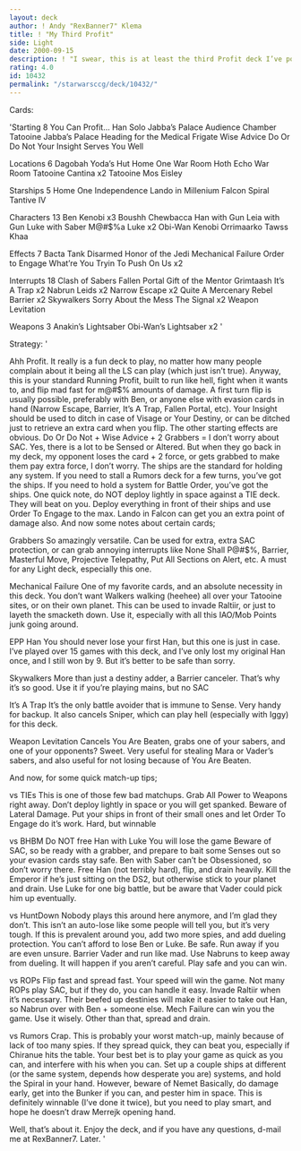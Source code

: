 ```yaml
---
layout: deck
author: ! Andy "RexBanner7" Klema
title: ! "My Third Profit"
side: Light
date: 2000-09-15
description: ! "I swear, this is at least the third Profit deck I’ve posted But they aren’t revisions, they’re completely different decks, so enjoy this Running Profit."
rating: 4.0
id: 10432
permalink: "/starwarsccg/deck/10432/"
---
```

Cards: 

'Starting 8
You Can Profit...
Han Solo
Jabba’s Palace Audience Chamber
Tatooine Jabba’s Palace
Heading for the Medical Frigate
Wise Advice
Do Or Do Not
Your Insight Serves You Well

Locations 6
Dagobah Yoda’s Hut
Home One War Room
Hoth Echo War Room
Tatooine Cantina x2
Tatooine Mos Eisley

Starships 5
Home One
Independence
Lando in Millenium Falcon
Spiral
Tantive IV

Characters 13
Ben Kenobi x3
Boushh
Chewbacca
Han with Gun
Leia with Gun
Luke with Saber
M@#$%a Luke x2
Obi-Wan Kenobi
Orrimaarko
Tawss Khaa

Effects 7
Bacta Tank
Disarmed
Honor of the Jedi
Mechanical Failure
Order to Engage
What’re You Tryin To Push On Us x2

Interrupts 18
Clash of Sabers
Fallen Portal
Gift of the Mentor
Grimtaash
It’s A Trap x2
Nabrun Leids x2
Narrow Escape x2
Quite A Mercenary
Rebel Barrier x2
Skywalkers
Sorry About the Mess
The Signal x2
Weapon Levitation

Weapons 3
Anakin’s Lightsaber
Obi-Wan’s Lightsaber x2 '

Strategy: '

Ahh Profit. It really is a fun deck to play, no matter how many people complain about it being all the LS can play (which just isn’t true). Anyway, this is your standard Running Profit, built to run like hell, fight when it wants to, and flip mad fast for m@#$% amounts of damage. A first turn flip is usually possible, preferably with Ben, or anyone else with evasion cards in hand (Narrow Escape, Barrier, It’s A Trap, Fallen Portal, etc). Your Insight should be used to ditch in case of Visage or Your Destiny, or can be ditched just to retrieve an extra card when you flip. The other starting effects are obvious. Do Or Do Not + Wise Advice + 2 Grabbers = I don’t worry about SAC. Yes, there is a lot to be Sensed or Altered. But when they go back in my deck, my opponent loses the card + 2 force, or gets grabbed to make them pay extra force, I don’t worry. The ships are the standard for holding any system. If you need to stall a Rumors deck for a few turns, you’ve got the ships. If you need to hold a system for Battle Order, you’ve got the ships. One quick note, do NOT deploy lightly in space against a TIE deck. They will beat on you. Deploy everything in front of their ships and use Order To Engage to the max. Lando in Falcon can get you an extra point of damage also. And now some notes about certain cards;

Grabbers So amazingly versatile. Can be used for extra, extra SAC protection, or can grab annoying interrupts like None Shall P@#$%, Barrier, Masterful Move, Projective Telepathy, Put All Sections on Alert, etc. A must for any Light deck, especially this one.

Mechanical Failure One of my favorite cards, and an absolute necessity in this deck. You don’t want Walkers walking (heehee) all over your Tatooine sites, or on their own planet. This can be used to invade Raltiir, or just to layeth the smacketh down. Use it, especially with all this IAO/Mob Points junk going around.

EPP Han You should never lose your first Han, but this one is just in case. I’ve played over 15 games with this deck, and I’ve only lost my original Han once, and I still won by 9. But it’s better to be safe than sorry.

Skywalkers More than just a destiny adder, a Barrier canceler. That’s why it’s so good. Use it if you’re playing mains, but no SAC

It’s A Trap It’s the only battle avoider that is immune to Sense. Very handy for backup. It also cancels Sniper, which can play hell (especially with Iggy) for this deck.

Weapon Levitation Cancels You Are Beaten, grabs one of your sabers, and one of your opponents? Sweet. Very useful for stealing Mara or Vader’s sabers, and also useful for not losing because of You Are Beaten.

And now, for some quick match-up tips;

vs TIEs This is one of those few bad matchups. Grab All Power to Weapons right away. Don’t deploy lightly in space or you will get spanked. Beware of Lateral Damage. Put your ships in front of their small ones and let Order To Engage do it’s work. Hard, but winnable

vs BHBM Do NOT free Han with Luke You will lose the game Beware of SAC, so be ready with a grabber, and prepare to bait some Senses out so your evasion cards stay safe. Ben with Saber can’t be Obsessioned, so don’t worry there. Free Han (not terribly hard), flip, and drain heavily. Kill the Emperor if he’s just sitting on the DS2, but otherwise stick to your planet and drain. Use Luke for one big battle, but be aware that Vader could pick him up eventually.

vs HuntDown Nobody plays this around here anymore, and I’m glad they don’t. This isn’t an auto-lose like some people will tell you, but it’s very tough. If this is prevalent around you, add two more spies, and add dueling protection. You can’t afford to lose Ben or Luke. Be safe. Run away if you are even unsure. Barrier Vader and run like mad. Use Nabruns to keep away from dueling. It will happen if you aren’t careful. Play safe and you can win.

vs ROPs Flip fast and spread fast. Your speed will win the game. Not many ROPs play SAC, but if they do, you can handle it easy. Invade Raltiir when it’s necessary. Their beefed up destinies will make it easier to take out Han, so Nabrun over with Ben + someone else. Mech Failure can win you the game. Use it wisely. Other than that, spread and drain.

vs Rumors Crap. This is probably your worst match-up, mainly because of lack of too many spies. If they spread quick, they can beat you, especially if Chiranue hits the table. Your best bet is to play your game as quick as you can, and interfere with his when you can. Set up a couple ships at different (or the same system, depends how desperate you are) systems, and hold the Spiral in your hand. However, beware of Nemet Basically, do damage early, get into the Bunker if you can, and pester him in space. This is definitely winnable (I’ve done it twice), but you need to play smart, and hope he doesn’t draw Merrejk opening hand.

Well, that’s about it. Enjoy the deck, and if you have any questions, d-mail me at RexBanner7. Later. '
